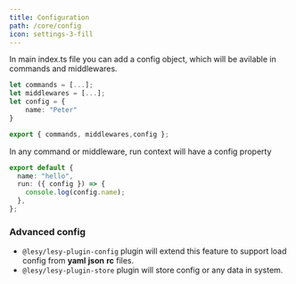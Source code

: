 ```yaml
---
title: Configuration
path: /core/config
icon: settings-3-fill
---
```


In main index.ts file you can add a config object, which will be avilable in commands and middlewares.

```typescript
let commands = [...];
let middlewares = [...];
let config = {
    name: "Peter"
}

export { commands, middlewares,config };
```

In any command or middleware, run context will have a config property

```typescript
export default {
  name: "hello",
  run: ({ config }) => {
    console.log(config.name);
  },
};
```

### Advanced config

- `@lesy/lesy-plugin-config` plugin will extend this feature to support load config from **yaml** **json** **rc** files.
- `@lesy/lesy-plugin-store` plugin will store config or any data in system.
